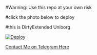 #Warning: Use this repo at your own risk

#click the photo below to deploy

#this is DirtyExtended Uniborg

[![Deploy](https://telegra.ph/file/5cad14dd87b45cdf3872b.jpg)](https://heroku.com/deploy)


[Contact Me on Telegram Here](https://telegram.dog/r4v4n4)
